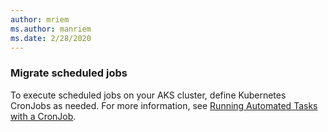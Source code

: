 ```yaml
---
author: mriem
ms.author: manriem
ms.date: 2/28/2020
---
```


### Migrate scheduled jobs

To execute scheduled jobs on your AKS cluster, define Kubernetes CronJobs as needed. For more information, see [Running Automated Tasks with a CronJob](https://kubernetes.io/docs/tasks/job/automated-tasks-with-cron-jobs/).
